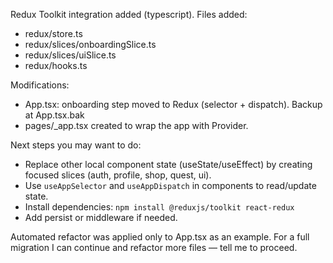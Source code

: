 
Redux Toolkit integration added (typescript).
Files added:
 - redux/store.ts
 - redux/slices/onboardingSlice.ts
 - redux/slices/uiSlice.ts
 - redux/hooks.ts

Modifications:
 - App.tsx: onboarding step moved to Redux (selector + dispatch). Backup at App.tsx.bak
 - pages/_app.tsx created to wrap the app with Provider.

Next steps you may want to do:
 - Replace other local component state (useState/useEffect) by creating focused slices (auth, profile, shop, quest, ui).
 - Use `useAppSelector` and `useAppDispatch` in components to read/update state.
 - Install dependencies: `npm install @reduxjs/toolkit react-redux`
 - Add persist or middleware if needed.

Automated refactor was applied only to App.tsx as an example. For a full migration I can continue and refactor more files — tell me to proceed.
